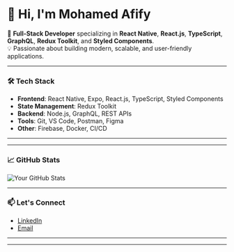 # 👋 Hi, I'm Mohamed Afify

🚀 **Full-Stack Developer** specializing in **React Native**, **React.js**, **TypeScript**, **GraphQL**, **Redux Toolkit**, and **Styled Components**.  
💡 Passionate about building modern, scalable, and user-friendly applications.

---

### 🛠️ **Tech Stack**

- **Frontend**: React Native, Expo, React.js, TypeScript, Styled Components
- **State Management**: Redux Toolkit
- **Backend**: Node.js, GraphQL, REST APIs
- **Tools**: Git, VS Code, Postman, Figma
- **Other**: Firebase, Docker, CI/CD

---

<!--
### 🔥 **Featured Projects**

1. **[Project Name 1](https://github.com/yourusername/project1)**  
   - A modern mobile app built with React Native and Expo.  
   - Features: [Brief description of features].  

2. **[Project Name 2](https://github.com/yourusername/project2)**  
   - A full-stack web app using React.js, GraphQL, and Redux Toolkit.  
   - Features: [Brief description of features].  
-->

---

### 📈 **GitHub Stats**

![Your GitHub Stats](https://github-readme-stats.vercel.app/api?username=Mohamed1255847&show_icons=true&theme=radical)

---

### 📫 **Let's Connect**

- [LinkedIn](https://www.linkedin.com/in/mohamedafify2548755)
- [Email](mailto:mohamedmahmoud21m@gmail.com)

---

<!--
### 💻 **Currently Working On**

- Building a [project name] using [technologies].  
- Learning [new technology or skill].  
-->

---

<!--
⭐️ **Fun Fact**: [Add a fun fact about yourself or your coding journey!]
-->
